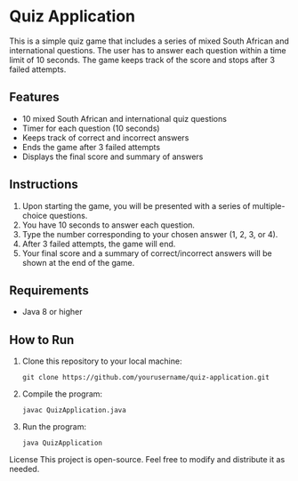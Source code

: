# Quiz Application

This is a simple quiz game that includes a series of mixed South African and international questions. The user has to answer each question within a time limit of 10 seconds. The game keeps track of the score and stops after 3 failed attempts.

## Features
- 10 mixed South African and international quiz questions
- Timer for each question (10 seconds)
- Keeps track of correct and incorrect answers
- Ends the game after 3 failed attempts
- Displays the final score and summary of answers

## Instructions
1. Upon starting the game, you will be presented with a series of multiple-choice questions.
2. You have 10 seconds to answer each question.
3. Type the number corresponding to your chosen answer (1, 2, 3, or 4).
4. After 3 failed attempts, the game will end.
5. Your final score and a summary of correct/incorrect answers will be shown at the end of the game.

## Requirements
- Java 8 or higher

## How to Run
1. Clone this repository to your local machine:
    ```
    git clone https://github.com/yourusername/quiz-application.git
    ```

2. Compile the program:
    ```
    javac QuizApplication.java
    ```

3. Run the program:
    ```
    java QuizApplication
    ```
    
License
This project is open-source. Feel free to modify and distribute it as needed.